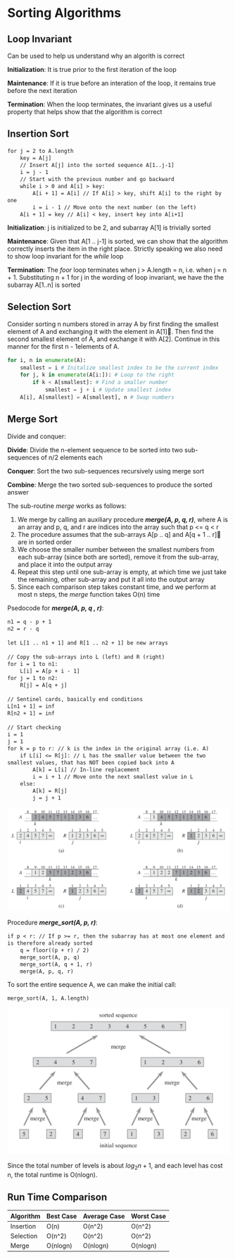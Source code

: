 # Sorting Algorithms

## Loop Invariant

Can be used to help us understand why an algorith is correct

**Initialization**:  It is true prior to the first iteration of the loop

**Maintenance**: If it is true before an interation of the loop, it remains true before the next iteration

**Termination**: When the loop terminates, the invariant gives us a useful property that helps show that the algorithm is correct

## Insertion Sort

```pseudocode
for j = 2 to A.length
	key = A[j]
	// Insert A[j] into the sorted sequence A[1..j-1]
	i = j - 1
	// Start with the previous number and go backward
	while i > 0 and A[i] > key:
		A[i + 1] = A[i] // If A[i] > key, shift A[i] to the right by one
		i = i - 1 // Move onto the next number (on the left)
	A[i + 1] = key // A[i] < key, insert key into A[i+1]
```

**Initialization**: j is initialized to be 2, and subarray A[1] is trivially sorted

**Maintenance**: Given that A[1 .. j-1] is sorted, we can show that the algorithm correctly inserts the item in the right place. Strictly speaking we also need to show loop invariant for the *while* loop

**Termination**: The *foor* loop terminates when j > A.length = n, i.e. when j = n + 1. Substituting n + 1 for j in the wording of loop invariant, we have the the subarray A[1..n] is sorted

## Selection Sort

Consider sorting n numbers stored in array A by first finding the smallest element of A and exchanging it with the element in A[1]􏰀. Then find the second smallest element of A, and exchange it with A[2]. Continue in this manner for the first n - 1elements of A.

```python
for i, n in enumerate(A):
    smallest = i # Initalize smallest index to be the current index
    for j, k in enumerate(A[i:]): # Loop to the right
        if k < A[smallest]: # Find a smaller number
            smallest = j + i # Update smallest index
    A[i], A[smallest] = A[smallest], n # Swap numbers
```

## Merge Sort

Divide and conquer:

**Divide**: Divide the n-element sequence to be sorted into two sub-sequences of n/2 elements each

**Conquer**: Sort the two sub-sequences recursively using merge sort

**Combine**: Merge the two sorted sub-sequences to produce the sorted answer

The sub-routine *merge* works as follows:

1. We merge by calling an auxiliary procedure ***merge(A, p, q, r)***, where A is an array and p, q, and r are indices into the array such that p <= q < r
2. The procedure assumes that the sub-arrays A[p .. q] and A[q + 1 .. r]􏰀 are in sorted order
3. We choose the smaller number between the smallest numbers from each sub-array (since both are sorted), remove it from the sub-array, and place it into the output array
4. Repeat this step until one sub-array is empty, at which time we just take the remaining, other sub-array and put it all into the output array
5. Since each comparison step takes constant time, and we perform at most n steps, the *merge* function takes O(n) time

Psedocode for ***merge(A, p, q , r)***:

```pseudocode
n1 = q - p + 1
n2 = r - q

let L[1 .. n1 + 1] and R[1 .. n2 + 1] be new arrays

// Copy the sub-arrays into L (left) and R (right)
for i = 1 to n1:
	L[i] = A[p + i - 1]
for j = 1 to n2:
	R[j] = A[q + j]

// Sentinel cards, basically end conditions
L[n1 + 1] = inf
R[n2 + 1] = inf

// Start checking
i = 1
j = 1
for k = p to r: // k is the index in the original array (i.e. A)
	if L[i] <= R[j]: // L has the smaller value between the two smallest values, that has NOT been copied back into A
		A[k] = L[i] // In-line replacement
		i = i + 1 // Move onto the next smallest value in L
	else:
		A[k] = R[j]
		j = j + 1
```

![merge_sort_merge](pics/merge_sort_merge.png)

Procedure ***merge_sort(A, p, r)***:

```pseudocode
if p < r: // If p >= r, then the subarray has at most one element and is therefore already sorted
	q = floor((p + r) / 2)
	merge_sort(A, p, q)
	merge_sort(A, q + 1, r)
	merge(A, p, q, r)
```

To sort the entire sequence A, we can make the initial call:

```pseudocode
merge_sort(A, 1, A.length)
```

![merge_sort](pics/merge_sort.png)

Since the total number of levels is about $log_2{n} + 1$, and each level has cost n, the total runtime is O(nlogn).

## Run Time Comparison

| Algorithm | Best Case | Average Case | Worst Case |
| --------- | --------- | ------------ | ---------- |
| Insertion | O(n)      | O(n^2)       | O(n^2)     |
| Selection | O(n^2)    | O(n^2)       | O(n^2)     |
| Merge     | O(nlogn)  | O(nlogn)     | O(nlogn)   |